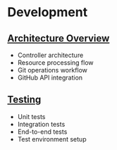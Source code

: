 # Development

## [Architecture Overview](architecture.md)

- Controller architecture
- Resource processing flow
- Git operations workflow
- GitHub API integration

## [Testing](testing.md)

- Unit tests
- Integration tests
- End-to-end tests
- Test environment setup
